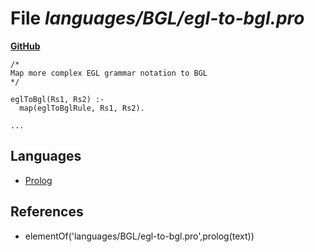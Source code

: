 # File _languages/BGL/egl-to-bgl.pro_
**[GitHub](https://github.com/softlang/yas/blob/master/languages/BGL/egl-to-bgl.pro)**
```
/*
Map more complex EGL grammar notation to BGL
*/

eglToBgl(Rs1, Rs2) :-
  map(eglToBglRule, Rs1, Rs2).

...
```

## Languages
* [Prolog](../languages/Prolog.md)

## References
* elementOf('languages/BGL/egl-to-bgl.pro',prolog(text))
